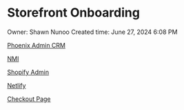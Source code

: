 # Storefront Onboarding

Owner: Shawn Nunoo
Created time: June 27, 2024 6:08 PM

[Phoenix Admin CRM](Storefront-Onboarding/PhoenixAdminCRM.md)

[NMI](Storefront-Onboarding/NMI.md)

[Shopify Admin](Storefront-Onboarding/ShopifyAdmin.md)

[Netlify](Storefront-Onboarding/Netlify.md)

[Checkout Page](Storefront-Onboarding/CheckoutPage.md)